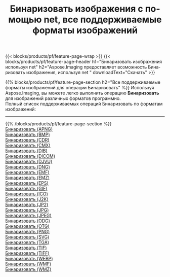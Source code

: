 ﻿---
title: Бинаризовать изображения с помощью net, все поддерживаемые форматы изображений 
weight: 3920
url: /ru/net/binarize 
lang: ru
langdirlevel: 2
locales: zh-hans,ja,it,ru,de,es,fr,nl,id,lt,pl,pt,vi,tr,ko,zh-hant,ar,hi,th,sv,cs,uk,he
description: Используя Aspose.Imaging, вы можете легко Бинаризовать изображения используя net
---

{{< blocks/products/pf/feature-page-wrap >}}
{{< blocks/products/pf/feature-page-header h1="Бинаризовать изображения используя net" h2="Aspose.Imaging предоставляет возможность Бинаризовать изображения, используя net " downloadText="Скачать" >}}


{{% blocks/products/pf/feature-page-section  h2="Все поддерживаемые форматы изображений для операции Бинаризовать" %}}
Используя Aspose.Imaging, вы можете легко выполнить операцию **Бинаризовать** для изображений различных форматов программно.
<br/>
Полный список поддерживаемых операций Бинаризовать по форматам изображений:
<hr/>
{{% /blocks/products/pf/feature-page-section %}}
<div class="container-fluid productfamilypage bg-gray">
    <div class="convertypes bg-gray agp-content section">
        <div class="container">
		<div class="row other-converters">
		    <div class='col-md-2 other-converter remove-lp remove-rp'><a href="/imaging/ru/net/binarize/apng" >Бинаризовать (APNG)</a></div><div class='col-md-2 other-converter remove-lp remove-rp'><a href="/imaging/ru/net/binarize/bmp" >Бинаризовать (BMP)</a></div><div class='col-md-2 other-converter remove-lp remove-rp'><a href="/imaging/ru/net/binarize/cdr" >Бинаризовать (CDR)</a></div><div class='col-md-2 other-converter remove-lp remove-rp'><a href="/imaging/ru/net/binarize/cmx" >Бинаризовать (CMX)</a></div><div class='col-md-2 other-converter remove-lp remove-rp'><a href="/imaging/ru/net/binarize/dib" >Бинаризовать (DIB)</a></div><div class='col-md-2 other-converter remove-lp remove-rp'><a href="/imaging/ru/net/binarize/dicom" >Бинаризовать (DICOM)</a></div><div class='col-md-2 other-converter remove-lp remove-rp'><a href="/imaging/ru/net/binarize/djvu" >Бинаризовать (DJVU)</a></div><div class='col-md-2 other-converter remove-lp remove-rp'><a href="/imaging/ru/net/binarize/dng" >Бинаризовать (DNG)</a></div><div class='col-md-2 other-converter remove-lp remove-rp'><a href="/imaging/ru/net/binarize/emf" >Бинаризовать (EMF)</a></div><div class='col-md-2 other-converter remove-lp remove-rp'><a href="/imaging/ru/net/binarize/emz" >Бинаризовать (EMZ)</a></div><div class='col-md-2 other-converter remove-lp remove-rp'><a href="/imaging/ru/net/binarize/eps" >Бинаризовать (EPS)</a></div><div class='col-md-2 other-converter remove-lp remove-rp'><a href="/imaging/ru/net/binarize/gif" >Бинаризовать (GIF)</a></div><div class='col-md-2 other-converter remove-lp remove-rp'><a href="/imaging/ru/net/binarize/ico" >Бинаризовать (ICO)</a></div><div class='col-md-2 other-converter remove-lp remove-rp'><a href="/imaging/ru/net/binarize/j2k" >Бинаризовать (J2K)</a></div><div class='col-md-2 other-converter remove-lp remove-rp'><a href="/imaging/ru/net/binarize/jp2" >Бинаризовать (JP2)</a></div><div class='col-md-2 other-converter remove-lp remove-rp'><a href="/imaging/ru/net/binarize/jpg" >Бинаризовать (JPG)</a></div><div class='col-md-2 other-converter remove-lp remove-rp'><a href="/imaging/ru/net/binarize/jpeg" >Бинаризовать (JPEG)</a></div><div class='col-md-2 other-converter remove-lp remove-rp'><a href="/imaging/ru/net/binarize/odg" >Бинаризовать (ODG)</a></div><div class='col-md-2 other-converter remove-lp remove-rp'><a href="/imaging/ru/net/binarize/otg" >Бинаризовать (OTG)</a></div><div class='col-md-2 other-converter remove-lp remove-rp'><a href="/imaging/ru/net/binarize/png" >Бинаризовать (PNG)</a></div><div class='col-md-2 other-converter remove-lp remove-rp'><a href="/imaging/ru/net/binarize/svg" >Бинаризовать (SVG)</a></div><div class='col-md-2 other-converter remove-lp remove-rp'><a href="/imaging/ru/net/binarize/tga" >Бинаризовать (TGA)</a></div><div class='col-md-2 other-converter remove-lp remove-rp'><a href="/imaging/ru/net/binarize/tif" >Бинаризовать (TIF)</a></div><div class='col-md-2 other-converter remove-lp remove-rp'><a href="/imaging/ru/net/binarize/tiff" >Бинаризовать (TIFF)</a></div><div class='col-md-2 other-converter remove-lp remove-rp'><a href="/imaging/ru/net/binarize/webp" >Бинаризовать (WEBP)</a></div><div class='col-md-2 other-converter remove-lp remove-rp'><a href="/imaging/ru/net/binarize/wmf" >Бинаризовать (WMF)</a></div><div class='col-md-2 other-converter remove-lp remove-rp'><a href="/imaging/ru/net/binarize/wmz" >Бинаризовать (WMZ)</a></div>
                </div>
        </div>
    </div>
</div>
<br/>


